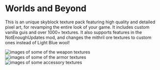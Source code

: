 # Worlds and Beyond 

This is an unique skyblock texture pack featuring high quality and detailed pixel art, for revamping the entire look of your game. 
It includes custom vanilla guis and over 1000+ textures.
It also supports features in the NotEnoughUpdates mod, and changes the mithril ore textures to custom ones instead of Light Blue wool!


![images of some of the weapon textures](https://i.imgur.com/qmoT6qim.png)
![images of some of the armor textures](https://i.imgur.com/NpMRDwom.png)
![images of some accessory textures](https://i.imgur.com/sMdmDHcm.png)






